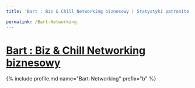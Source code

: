 ```yaml
---
title: 'Bart : Biz & Chill Networking biznesowy | Statystyki patronite.pl | Patromierz'

permalink: /Bart-Networking
---
```


# [Bart : Biz & Chill Networking biznesowy](https://patronite.pl/Bart-Networking)

{% include profile.md name="Bart-Networking" prefix="b" %}
